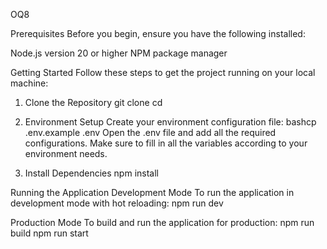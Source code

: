 OQ8

Prerequisites
Before you begin, ensure you have the following installed:

Node.js version 20 or higher
NPM package manager

Getting Started
Follow these steps to get the project running on your local machine:
1. Clone the Repository
git clone <repository-url>
cd <project-directory>

2. Environment Setup
Create your environment configuration file:
bashcp .env.example .env
Open the .env file and add all the required configurations. Make sure to fill in all the variables according to your environment needs.

3. Install Dependencies
npm install

Running the Application
Development Mode
To run the application in development mode with hot reloading:
npm run dev

Production Mode
To build and run the application for production:
npm run build
npm run start
